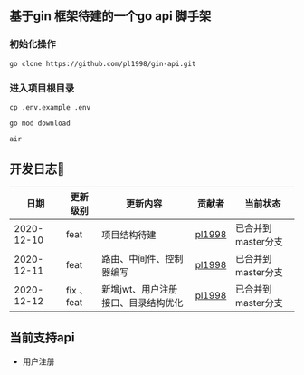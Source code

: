 ## 基于gin 框架待建的一个go api 脚手架

### 初始化操作

```
go clone https://github.com/pl1998/gin-api.git
```

### 进入项目根目录

```
cp .env.example .env

go mod download

air

```

## 开发日志🎉

| 日期   | 更新级别 | 更新内容      | 贡献者 | 当前状态 |
| ------| -------- | --------- | ---- | ---- |
| 2020-12-10|   feat   | 项目结构待建   | [pl1998](https://github.com/pl1998)  | 已合并到master分支     |
| 2020-12-11|   feat   | 路由、中间件、控制器编写   | [pl1998](https://github.com/pl1998)  | 已合并到master分支     |
| 2020-12-12|   fix 、feat   | 新增jwt、用户注册接口、目录结构优化   | [pl1998](https://github.com/pl1998)  | 已合并到master分支     |

## 当前支持api
  * 用户注册
 
